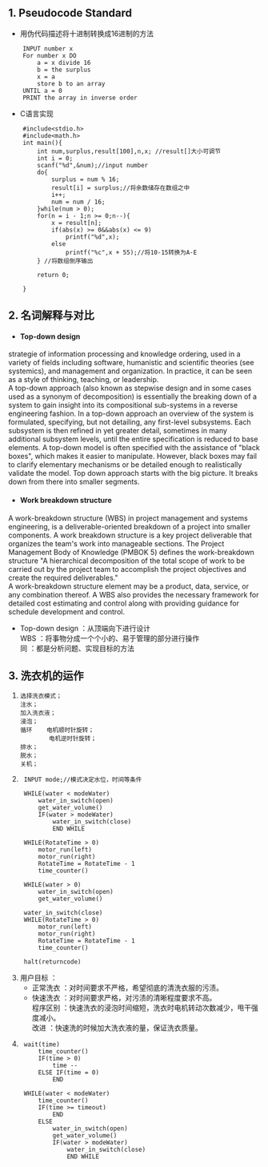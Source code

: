 ## 1. Pseudocode Standard
* 用伪代码描述将十进制转换成16进制的方法  
```
    INPUT number x
    For number x DO
        a = x divide 16
        b = the surplus
        x = a
        store b to an array
    UNTIL a = 0
    PRINT the array in inverse order
```
* C语言实现
```
    #include<stdio.h>
    #include<math.h>
    int main(){
        int num,surplus,result[100],n,x; //result[]大小可调节
        int i = 0;
        scanf("%d",&num);//input number
        do{
            surplus = num % 16;
            result[i] = surplus;//将余数储存在数组之中           
            i++;
            num = num / 16;
        }while(num > 0);
        for(n = i - 1;n >= 0;n--){
            x = result[n];
            if(abs(x) >= 0&&abs(x) <= 9)
                printf("%d",x);
            else
                printf("%c",x + 55);//将10-15转换为A-E
        } //将数组倒序输出
           
        return 0;

    }
```

## 2. 名词解释与对比
* #### Top-down design
strategie of information processing and knowledge ordering, used in a variety of fields including software, humanistic and scientific theories (see systemics), and management and organization. In practice, it can be seen as a style of thinking, teaching, or leadership.  
A top-down approach (also known as stepwise design and in some cases used as a synonym of decomposition) is essentially the breaking down of a system to gain insight into its compositional sub-systems in a reverse engineering fashion. In a top-down approach an overview of the system is formulated, specifying, but not detailing, any first-level subsystems. Each subsystem is then refined in yet greater detail, sometimes in many additional subsystem levels, until the entire specification is reduced to base elements. A top-down model is often specified with the assistance of "black boxes", which makes it easier to manipulate. However, black boxes may fail to clarify elementary mechanisms or be detailed enough to realistically validate the model. Top down approach starts with the big picture. It breaks down from there into smaller segments.

* #### Work breakdown structure
A work-breakdown structure (WBS) in project management and systems engineering, is a deliverable-oriented breakdown of a project into smaller components. A work breakdown structure is a key project deliverable that organizes the team's work into manageable sections. The Project Management Body of Knowledge (PMBOK 5) defines the work-breakdown structure "A hierarchical decomposition of the total scope of work to be carried out by the project team to accomplish the project objectives and create the required deliverables."  
A work-breakdown structure element may be a product, data, service, or any combination thereof. A WBS also provides the necessary framework for detailed cost estimating and control along with providing guidance for schedule development and control.

* Top-down design ：从顶端向下进行设计  
  WBS ：将事物分成一个个小的、易于管理的部分进行操作  
  同 ：都是分析问题、实现目标的方法 

## 3. 洗衣机的运作  
1.  ```
    选择洗衣模式；  
    注水；
    加入洗衣液；
    浸泡；
    循环    电机顺时针旋转；  
            电机逆时针旋转；
    排水；
    脱水；
    关机；
    ```
2. ```
    INPUT mode;//模式决定水位，时间等条件

    WHILE(water < modeWater)
        water_in_switch(open)
        get_water_volume() 
        IF(water > modeWater)
            water_in_switch(close)
            END WHILE
        
    WHILE(RotateTime > 0)
        motor_run(left) 
        motor_run(right)
        RotateTime = RotateTime - 1
        time_counter()

    WHILE(water > 0)
        water_in_switch(open)
        get_water_volume()
    
    water_in_switch(close)
    WHILE(RotateTime > 0)
        motor_run(left) 
        motor_run(right)
        RotateTime = RotateTime - 1
        time_counter()
    
    halt(returncode)
    ```
3. 用户目标 ：
    * 正常洗衣 ：对时间要求不严格，希望彻底的清洗衣服的污渍。  
    * 快速洗衣 ：对时间要求严格，对污渍的清晰程度要求不高。  
    程序区别 ：快速洗衣的浸泡时间缩短，洗衣时电机转动次数减少，甩干强度减小。  
    改进 ：快速洗的时候加大洗衣液的量，保证洗衣质量。
4. ```
    wait(time)
        time_counter() 
        IF(time > 0)
            time --
        ELSE IF(time = 0)
            END
    
    WHILE(water < modeWater)
        time_counter() 
        IF(time >= timeout)
            END
        ELSE
            water_in_switch(open)
            get_water_volume() 
            IF(water > modeWater)
                water_in_switch(close)
                END WHILE
    ```

     

